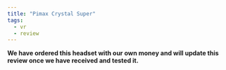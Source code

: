 ```yaml
---
title: "Pimax Crystal Super"
tags:
  - vr
  - review
---
```


**We have ordered this headset with our own money and will update this review once we have received and tested it.**
